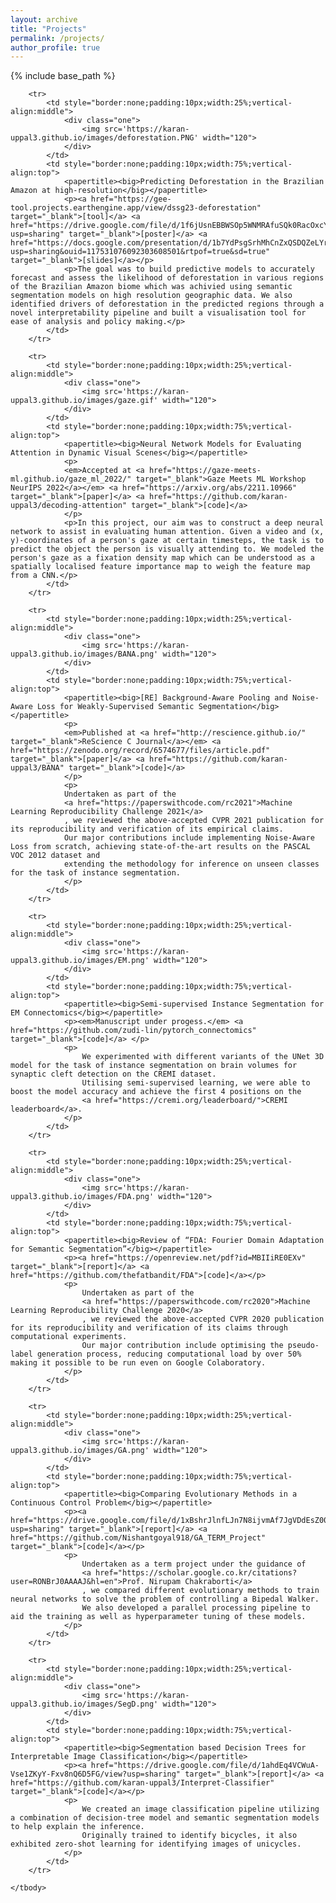 ```yaml
---
layout: archive
title: "Projects"
permalink: /projects/
author_profile: true
---
```


{% include base_path %}

<table border=0 class="bg_colour" style="padding:20px;width:100%;border:0px;border-spacing:0px;border-collapse:separate;margin-right:auto;margin-left:auto;">
    <tbody>

        <tr>
            <td style="border:none;padding:10px;width:25%;vertical-align:middle">
                <div class="one">
                    <img src='https://karan-uppal3.github.io/images/deforestation.PNG' width="120">
                </div>
            </td>
            <td style="border:none;padding:10px;width:75%;vertical-align:top">
                <papertitle><big>Predicting Deforestation in the Brazilian Amazon at high-resolution</big></papertitle>
                <p><a href="https://gee-tool.projects.earthengine.app/view/dssg23-deforestation" target="_blank">[tool]</a> <a href="https://drive.google.com/file/d/1f6jUsnEBBWSOp5WNMRAfuSQk0RacOxcY/view?usp=sharing" target="_blank">[poster]</a> <a href="https://docs.google.com/presentation/d/1b7YdPsgSrhMhCnZxQSDQZeLYrVWOFbIb/edit?usp=sharing&ouid=117531076092303608501&rtpof=true&sd=true" target="_blank">[slides]</a></p>
                <p>The goal was to build predictive models to accurately forecast and assess the likelihood of deforestation in various regions of the Brazilian Amazon biome which was achivied using semantic segmentation models on high resolution geographic data. We also identified drivers of deforestation in the predicted regions through a novel interpretability pipeline and built a visualisation tool for ease of analysis and policy making.</p>
            </td>
        </tr>

        <tr>
            <td style="border:none;padding:10px;width:25%;vertical-align:middle">
                <div class="one">
                    <img src='https://karan-uppal3.github.io/images/gaze.gif' width="120">
                </div>
            </td>
            <td style="border:none;padding:10px;width:75%;vertical-align:top">
                <papertitle><big>Neural Network Models for Evaluating Attention in Dynamic Visual Scenes</big></papertitle>
                <p>
                <em>Accepted at <a href="https://gaze-meets-ml.github.io/gaze_ml_2022/" target="_blank">Gaze Meets ML Workshop NeurIPS 2022</a></em> <a href="https://arxiv.org/abs/2211.10966" target="_blank">[paper]</a> <a href="https://github.com/karan-uppal3/decoding-attention" target="_blank">[code]</a>
                </p>
                <p>In this project, our aim was to construct a deep neural network to assist in evaluating human attention. Given a video and (x, y)-coordinates of a person's gaze at certain timesteps, the task is to predict the object the person is visually attending to. We modeled the person's gaze as a fixation density map which can be understood as a spatially localised feature importance map to weigh the feature map from a CNN.</p>
            </td>
        </tr> 

        <tr>
            <td style="border:none;padding:10px;width:25%;vertical-align:middle">
                <div class="one">
                    <img src='https://karan-uppal3.github.io/images/BANA.png' width="120">
                </div>
            </td>
            <td style="border:none;padding:10px;width:75%;vertical-align:top">
                <papertitle><big>[RE] Background-Aware Pooling and Noise-Aware Loss for Weakly-Supervised Semantic Segmentation</big></papertitle>
                <p>
                <em>Published at <a href="http://rescience.github.io/" target="_blank">ReScience C Journal</a></em> <a href="https://zenodo.org/record/6574677/files/article.pdf" target="_blank">[paper]</a> <a href="https://github.com/karan-uppal3/BANA" target="_blank">[code]</a>
                </p>
                <p>
                Undertaken as part of the 
                <a href="https://paperswithcode.com/rc2021">Machine Learning Reproducibility Challenge 2021</a>
                , we reviewed the above-accepted CVPR 2021 publication for its reproducibility and verification of its empirical claims.
                Our major contributions include implementing Noise-Aware Loss from scratch, achieving state-of-the-art results on the PASCAL VOC 2012 dataset and
                extending the methodology for inference on unseen classes for the task of instance segmentation. 
                </p>
            </td>
        </tr> 

        <tr>
            <td style="border:none;padding:10px;width:25%;vertical-align:middle">
                <div class="one">
                    <img src='https://karan-uppal3.github.io/images/EM.png' width="120">
                </div>
            </td>
            <td style="border:none;padding:10px;width:75%;vertical-align:top">
                <papertitle><big>Semi-supervised Instance Segmentation for EM Connectomics</big></papertitle>
                <p><em>Manuscript under progess.</em> <a href="https://github.com/zudi-lin/pytorch_connectomics" target="_blank">[code]</a> </p>
                <p>
                    We experimented with different variants of the UNet 3D model for the task of instance segmentation on brain volumes for synaptic cleft detection on the CREMI dataset.
                    Utilising semi-supervised learning, we were able to boost the model accuracy and achieve the first 4 positions on the 
                    <a href="https://cremi.org/leaderboard/">CREMI leaderboard</a>.
                </p>
            </td>
        </tr> 

        <tr>
            <td style="border:none;padding:10px;width:25%;vertical-align:middle">
                <div class="one">
                    <img src='https://karan-uppal3.github.io/images/FDA.png' width="120">
                </div>
            </td>
            <td style="border:none;padding:10px;width:75%;vertical-align:top">
                <papertitle><big>Review of “FDA: Fourier Domain Adaptation for Semantic Segmentation”</big></papertitle>
                <p><a href="https://openreview.net/pdf?id=MBIIiRE0EXv" target="_blank">[report]</a> <a href="https://github.com/thefatbandit/FDA">[code]</a></p>
                <p>
                    Undertaken as part of the
                    <a href="https://paperswithcode.com/rc2020">Machine Learning Reproducibility Challenge 2020</a>
                    , we reviewed the above-accepted CVPR 2020 publication for its reproducibility and verification of its claims through computational experiments.
                    Our major contribution include optimising the pseudo-label generation process, reducing computational load by over 50% making it possible to be run even on Google Colaboratory.
                </p>
            </td>
        </tr> 

        <tr>
            <td style="border:none;padding:10px;width:25%;vertical-align:middle">
                <div class="one">
                    <img src='https://karan-uppal3.github.io/images/GA.png' width="120">
                </div>
            </td>
            <td style="border:none;padding:10px;width:75%;vertical-align:top">
                <papertitle><big>Comparing Evolutionary Methods in a Continuous Control Problem</big></papertitle>
                <p><a href="https://drive.google.com/file/d/1xBshrJlnfLJn7N8ijvmAf7JgVDdEsZ00/view?usp=sharing" target="_blank">[report]</a> <a href="https://github.com/Nishantgoyal918/GA_TERM_Project" target="_blank">[code]</a></p>
                <p>
                    Undertaken as a term project under the guidance of
                    <a href="https://scholar.google.co.kr/citations?user=RONBrJ0AAAAJ&hl=en">Prof. Nirupam Chakraborti</a>
                    , we compared different evolutionary methods to train neural networks to solve the problem of controlling a Bipedal Walker.
                    We also developed a parallel processing pipeline to aid the training as well as hyperparameter tuning of these models.
                </p>
            </td>
        </tr> 

        <tr>
            <td style="border:none;padding:10px;width:25%;vertical-align:middle">
                <div class="one">
                    <img src='https://karan-uppal3.github.io/images/SegD.png' width="120">
                </div>
            </td>
            <td style="border:none;padding:10px;width:75%;vertical-align:top">
                <papertitle><big>Segmentation based Decision Trees for Interpretable Image Classification</big></papertitle>
                <p><a href="https://drive.google.com/file/d/1ahdEq4VCWuA-Vse1ZKyY-Fxv8nQ6D5FG/view?usp=sharing" target="_blank">[report]</a> <a href="https://github.com/karan-uppal3/Interpret-Classifier" target="_blank">[code]</a></p>
                <p>
                    We created an image classification pipeline utilizing a combination of decision-tree model and semantic segmentation models to help explain the inference. 
                    Originally trained to identify bicycles, it also exhibited zero-shot learning for identifying images of unicycles.
                </p>
            </td>
        </tr> 

    </tbody>
</table>